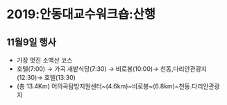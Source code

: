 # 2019:안동대교수워크숍:산행
##  11월9일 행사

* 가장 멋진 소백산 코스 
* 호텔(7:00) → 가곡 새밭식당(7:30) → 비로봉(10:00)→ 천동,다리안관광지(12:30)→ 호텔(13:30)
* (총 13.4Km) 어의곡탐방지원센터~(4.6km)~비로봉~(6.8km)~천동.다리안관광지

